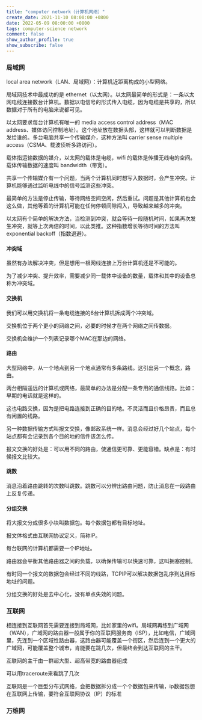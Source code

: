 ```yaml
---
title: "computer network（计算机网络）"
create_date: 2021-11-10 08:00:00 +0800
date: 2022-05-09 08:00:00 +0800
tags: computer-science network
comment: false
show_author_profile: true
show_subscribe: false
---
```


### 局域网

local area network（LAN、局域网）：计算机近距离构成的小型网络。

局域网技术中最成功的是 ethernet（以太网）。以太网最简单的形式是：一条以太网电线连接数台计算机。数据以电信号的形式传入电缆，因为电缆是共享的，所以数据对于所有的电脑来说都可见。

以太网要求每台计算机有唯一的 media access control address（MAC address、媒体访问控制地址）。这个地址放在数据头部，这样就可以判断数据是发给谁的。多台电脑共享一个传输媒介，这种方法叫 carrier sense multiple access（CSMA、载波侦听多路访问）。

载体指运输数据的媒介，以太网的载体是电缆，wifi 的载体是传播无线电的空间。载体传输数据的速度叫 bandwidth（带宽）。

共享一个传输媒介有一个问题，当两个计算机同时想写入数据时，会产生冲突。计算机能够通过监听电线中的信号监测这些冲突。

最简单的方法是停止传输，等待网络空间空闲，然后重试。问题是其他计算机也会这么做，其他等着的计算机可能在任何停顿间隙闯入，导致越来越多的冲突。

以太网有个简单的解决方法，当检测到冲突，就会等待一段随机时间，如果再次发生冲突，就等上次两倍的时间，以此类推。这种指数增长等待时间的方法叫 exponential backoff（指数退避）。

#### 冲突域

虽然有办法解决冲突，但是想用一根网线连接上万台计算机还是不可能的。

为了减少冲突、提升效率，需要减少同一载体中设备的数量，载体和其中的设备总称为冲突域。

#### 交换机

我们可以用交换机将一条电缆连接的6台计算机拆成两个冲突域。

交换机位于两个更小的网络之间，必要的时候才在两个网络之间传数据。

交换机会维护一个列表记录哪个MAC在那边的网络。

#### 路由

大型网络中，从一个地点到另一个地点通常有多条路线。这引出另一个概念，路由。

两台相隔遥远的计算机或网络，最简单的办法是分配一条专用的通信线路。比如：早期的电话就是这样的。

这也电路交换，因为是把电路连接到正确的目的地。不灵活而且价格昂贵，而且总有闲置的线路。

另一种数据传输方式叫报文交换，像邮政系统一样。消息会经过好几个站点，每个站点都有会记录到各个目的地的信件该怎么传。

报文交换的好处是：可以用不同的路由，使通信更可靠、更能容错。缺点是：有时候报文比较大。

#### 跳数

消息沿着路由跳转的次数叫跳数。跳数可以分辨出路由问题，防止消息在一段路由上反复传递。

#### 分组交换

将大报文分成很多小块叫数据包。每个数据包都有目标地址。

报文体格式由互联网协议定义，简称IP。

每台联网的计算机都需要一个IP地址。

路由器会平衡其他路由器之间的负载，以确保传输可以快速可靠，这叫拥塞控制。

有时同一个报文的数据包会经过不同的线路，TCPIP可以解决数据包乱序到达目标地址的问题。

分组交换的好处是去中心化，没有单点失效的问题。

### 互联网

相连接到互联网首先需要连接到局域网，比如家里的wifi。局域网再练到广域网（WAN），广域网的路由器一般属于你的互联网服务商（ISP），比如电信，广域网里，先连到一个区域性路由器，这路由器可能覆盖一个街区，然后连到一个更大的广域网，可能覆盖整个城市，肯能要在跳几次，但最终会到达互联网的主干。

互联网的主干由一群超大型、超高带宽的路由器组成

可以用traceroute来看跳了几次

互联网是一个巨型分布式网络，会把数据拆分成一个个数据包来传输，ip数据包想在互联网上传输，要符合互联网协议（IP）的标准

### 万维网